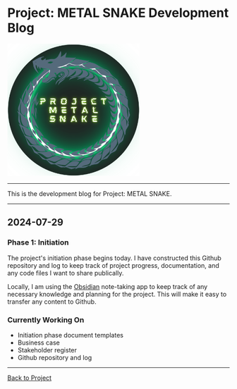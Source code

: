 # Project: METAL SNAKE Development Blog  

<img src="../images/Project-METAL-SNAKE-logo.png" alt="Project METAL SNAKE logo" height="300" width="300" />

---

This is the development blog for Project: METAL SNAKE.  

---

## 2024-07-29  

### Phase 1: Initiation  

The project's initiation phase begins today. I have constructed this Github repository and log to keep track of project progress, documentation, and any code files I want to share publically.  

Locally, I am using the [Obsidian](https://obsidian.md) note-taking app to keep track of any necessary knowledge and planning for the project. This will make it easy to transfer any content to Github.  

### Currently Working On  
- Initiation phase document templates  
- Business case  
- Stakeholder register  
- Github repository and log  

---

[Back to Project](../README.md)  